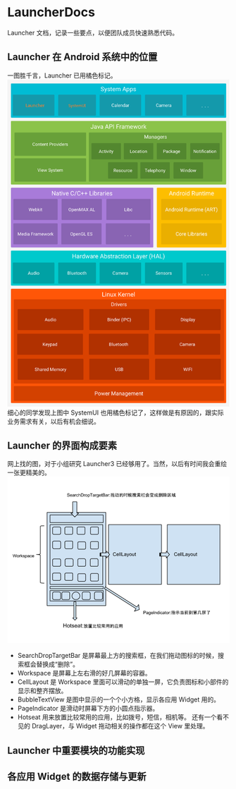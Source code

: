 # LauncherDocs
Launcher 文档，记录一些要点，以便团队成员快速熟悉代码。


## Launcher 在 Android 系统中的位置
一图胜千言，Launcher 已用橘色标记。
![Android Stack](./LauncherDocs-Figure001.png?raw=true "Android Stack")
细心的同学发现上图中 SystemUI 也用橘色标记了，这样做是有原因的，跟实际业务需求有关，以后有机会细说。

## Launcher 的界面构成要素
网上找的图，对于小组研究 Launcher3 已经够用了。当然，以后有时间我会重绘一张更精美的。
![Launcher Layout](./LauncherDocs-Figure002.png?raw=true "Launcher Layout")
  * SearchDropTargetBar 是屏幕最上方的搜索框，在我们拖动图标的时候，搜索框会替换成“删除”。
  * Workspace 是屏幕上左右滑的好几屏幕的容器。
  * CellLayout 是 Workspace 里面可以滑动的单独一屏，它负责图标和小部件的显示和整齐摆放。
  * BubbleTextView 是图中显示的一个个小方格，显示各应用 Widget 用的。
  * PageIndicator 是滑动时屏幕下方的小圆点指示器。
  * Hotseat 用来放置比较常用的应用，比如拨号，短信，相机等。
还有一个看不见的 DragLayer，与 Widget 拖动相关的操作都在这个 View 里处理。

## Launcher 中重要模块的功能实现

## 各应用 Widget 的数据存储与更新


